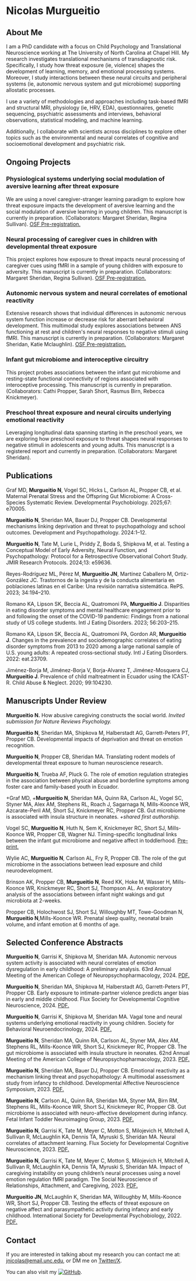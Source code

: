 #  **Nicolas Murgueitio**

## About Me

I am a PhD candidate with a focus on Child Psychology and Translational Neuroscience working at The University of North Carolina at Chapel Hill. My research investigates translational mechanisms of transdiagnostic risk. Specifically, I study how  threat exposure (ie, violence) shapes the development of learning, memory, and emotional processing systems. Moreover, I study interactions between these neural circuits and peripheral systems (ie, autonomic nervous system and gut microbiome) supporting allostatic processes. 

I use a variety of methodologies and approaches including task-based fMRI and structural MRI, physiology (ie, HRV, EDA), questionnaires, genetic sequencing, psychiatric assessments and interviews, behavioral observations, statistical modeling, and machine learning.

Additionally, I collaborate with scientists across disciplines to explore other topics such as the environmental and neural correlates of cognitive and socioemotional development and psychiatric risk. 

## Ongoing Projects

### Physiological systems underlying social modulation of aversive learning after threat exposure

We are using a novel caregiver-stranger learning paradigm to explore how threat exposure impacts the development of aversive learning and the social modulation of aversive learning in young children. This manuscript is currently in preparation. (Collaborators: Margaret Sheridan, Regina Sullivan). [OSF Pre-registration.](https://doi.org/10.17605/OSF.IO/GPJCH)

### Neural processing of caregiver cues in children with developmental threat exposure

This project explores how exposure to threat impacts neural processing of caregiver cues using fMRI in a sample of young children with exposure to adversity. This manuscript is currently in preparation. (Collaborators: Margaret Sheridan, Regina Sullivan). [OSF Pre-registration.](https://osf.io/m5d2g)

### Autonomic nervous system and neural correlates of emotional reactivity

Extensive research shows that individual differences in autonomic nervous system function increase or decrease risk for aberrant behavioral development. This multimodal study explores associations between ANS functioning at rest and children's neural responses to negative stimuli using fMRI. This manuscript is currently in preparation. (Collaborators: Margaret Sheridan, Katie Mclaughlin). [OSF Pre-registration.](https://doi.org/10.17605/OSF.IO/S7M9K)

### Infant gut microbiome and interoceptive circuitry
This project probes associations between the infant gut microbiome and resting-state functional connectivity of regions associated with interoceptive processing. This manuscript is currently in preparation. (Collaborators: Cathi Propper, Sarah Short, Rasmus Birn, Rebecca Knickmeyer). 

### Preschool threat exposure and neural circuits underlying emotional reactivity
Leveraging longitudinal data spanning starting in the preschool years, we are exploring how preschool exposure to threat shapes neural responses to negative stimuli in adolescents and young adults. This manuscript is a registered report and currently in preparation. (Collaborators: Margaret Sheridan).

## Publications

Graf MD, **Murgueitio N**, Vogel SC, Hicks L, Carlson AL, Propper CB, et al. Maternal Prenatal Stress and the Offspring Gut Microbiome: A Cross-Species Systematic Review. Developmental Psychobiology. 2025;67: e70005.

**Murgueitio N**, Sheridan MA, Bauer DJ, Propper CB. Developmental mechanisms linking deprivation and threat to psychopathology and school outcomes. Development and Psychopathology. 2024:1–12.

**Murgueitio N**, Tate M, Lurie L, Priddy Z, Boda S, Shipkova M, et al. Testing a Conceptual Model of Early Adversity, Neural Function, and Psychopathology: Protocol for a Retrospective Observational Cohort Study. JMIR Research Protocols. 2024;13: e59636.

Reyes-Rodríguez ML, Pérez M, **Murgueitio JN**, Martínez Caballero M, Ortiz-González JC. Trastornos de la ingesta y de la conducta alimentaria en poblaciones latinas en el Caribe: Una revisión narrativa sistemática. RePS. 2023; 34:194–210.

Romano KA, Lipson SK, Beccia AL, Quatromoni PA, **Murgueitio J**. Disparities in eating disorder symptoms and mental healthcare engagement prior to and following the onset of the COVID-19 pandemic: Findings from a national study of US college students. Intl J Eating Disorders. 2023; 56:203–215.

Romano KA, Lipson SK, Beccia AL, Quatromoni PA, Gordon AR, **Murgueitio J**. Changes in the prevalence and sociodemographic correlates of eating disorder symptoms from 2013 to 2020 among a large national sample of U.S. young adults: A repeated cross‐sectional study. Intl J Eating Disorders. 2022: eat.23709.

Jiménez-Borja M, Jiménez-Borja V, Borja-Alvarez T, Jiménez-Mosquera CJ, **Murgueitio J**. Prevalence of child maltreatment in Ecuador using the ICAST-R. Child Abuse & Neglect. 2020; 99:104230.

## Manuscripts Under Review

**Murgueitio N.** How abusive caregiving constructs the social world. _Invited submission for Nature Reviews Psychology._

**Murgueitio N**, Sheridan MA, Shipkova M, Halberstadt AG, Garrett-Peters PT, Propper CB.  Developmental impacts of deprivation and threat on emotion recognition. 

**Murgueitio N**, Propper CB, Sheridan MA. Translating rodent models of developmental threat exposure to human neuroscience research. 

**Murgueitio N**, Trueba AF, Pluck G. The role of emotion regulation strategies in the association between physical abuse and borderline symptoms among foster care and family-based youth in Ecuador. 

+Graf MD, +**Murgueitio N**, Sheridan MA, Quinn RA, Carlson AL, Vogel SC, Styner MA, Alex AM, Stephens RL, Roach J, Sagarnaga N, Mills-Koonce WR, Azcarate-Peril AM, Short SJ, Knickmeyer RC, Propper CB. Gut microbiome is associated with insula structure in neonates. _+shared first authorship._

Vogel SC, **Murgueitio N**, Huth N, Sem K, Knickmeyer RC, Short SJ, Mills-Koonce WR, Propper CB, Wagner NJ. Timing-specific longitudinal links between the infant gut microbiome and negative affect in toddlerhood. [Pre-print.](https://osf.io/preprints/psyarxiv/z2s8h)

Wylie AC, **Murgueitio N**, Carlson AL, Fry R, Propper CB. The role of the gut microbiome in the associations between lead exposure and child neurodevelopment.
      
Brinson AK, Propper CB, **Murgueitio N**, Reed KK, Hoke M, Wasser H, Mills-Koonce WR, Knickmeyer RC, Short SJ, Thompson AL. An exploratory analysis of the associations between infant night wakings and gut microbiota at 2-weeks. 

Propper CB, Holochwost SJ,  Short SJ, Willoughby MT, Towe-Goodman N, **Murgueitio N**,Mills-Koonce WR. Prenatal sleep quality, neonatal brain volume, and infant emotion at 6 months of age.

## Selected Conference Abstracts
**Murgueitio N**, Garrisi K, Shipkova M, Sheridan MA. Autonomic nervous system activity is associated with neural correlates of emotion dysregulation in early childhood: A preliminary analysis. 63rd Annual Meeting of the American College of Neuropsychopharmacology, 2024. [PDF.](https://www.dropbox.com/scl/fi/bbjhmeqddovp3ea0i6hbd/ACNP-2024.pdf?rlkey=tqgd4oyjcy0ot159jj2evkptk&dl=0)

**Murgueitio N**, Sheridan MA, Shipkova M, Halberstadt AG, Garrett-Peters PT, Propper CB. Early exposure to intimate-partner violence predicts anger bias in early and middle childhood. Flux Society for Developmental Cognitive Neuroscience, 2024. 
 [PDF.](https://www.dropbox.com/scl/fi/6q00pypd1m0gl31whgz3b/FLUX-2024.pdf?rlkey=p5f3cb2bn4tqb0ofljyamgrw7&dl=0)

**Murgueitio N**, Garrisi K, Shipkova M, Sheridan MA. Vagal tone and neural systems underlying emotional reactivity in young children. Society for Behavioral Neuroendocrinology, 2024. [PDF.](https://www.dropbox.com/scl/fi/b47jfpw6gc9y8bm2p9iug/SBN-2024.pdf?rlkey=722wk8eghzfi6wwquk2iht8uh&dl=0)

**Murgueitio N**, Sheridan MA, Quinn RA, Carlson AL, Styner MA, Alex AM, Stephens RL, Mills-Koonce WR, Short SJ, Knickmeyer RC, Propper CB. The gut microbiome is associated with insula structure in neonates. 62nd Annual Meeting of the American College of Neuropsychopharmacology, 2023. [PDF.](https://www.dropbox.com/scl/fi/cgjpd6mcewgtl8jqr7b9n/ACNP-2023.pdf?rlkey=gx8lihl50myijvln8u83y5x7e&dl=0)

**Murgueitio N**, Sheridan MA, Bauer DJ, Propper CB. Emotional reactivity as a mechanism linking threat and psychopathology: A multimodal assessment study from infancy to childhood. Developmental Affective Neuroscience Symposium, 2023. [PDF.](https://www.dropbox.com/scl/fi/birp18b587mo0bo6dasw5/DANS-2023.pdf?rlkey=u4mprvh8qjnvq1ma5dnthm7vw&dl=0)

**Murgueitio N**, Carlson AL, Quinn RA, Sheridan MA, Styner MA, Birn RM, Stephens RL, Mills-Koonce WR, Short SJ, Knickmeyer RC, Propper CB.  Gut microbiome is associated with neuro-affective development during infancy. Fetal Infant Toddler Neuroimaging Group, 2023. [PDF.](https://www.dropbox.com/scl/fi/x0oypdv24sq52x6mh37nm/FITNG-2023.pdf?rlkey=tywweev0mx0ipwn33ypegnv3e&dl=0)

**Murgueitio N**, Garrisi K, Tate M, Meyer C, Motton S, Milojevich H, Mitchell A, Sullivan R, McLaughlin KA, Dennis TA, Myruski S, Sheridan MA. Neural correlates of attachment learning. Flux Society for Developmental Cognitive Neuroscience, 2023. 
 [PDF.](https://www.dropbox.com/scl/fi/55ejadevbvs6u2lpcmwwp/FLUX-2023.pdf?rlkey=gjbx4k33vey6sf1vxfbmwg7xb&dl=0)

**Murgueitio N**, Garrisi K, Tate M, Meyer C, Motton S, Milojevich H, Mitchell A, Sullivan R, McLaughlin KA, Dennis TA, Myruski S, Sheridan MA. Impact of caregiving instability on young children’s neural processes using a novel emotion regulation fMRI paradigm. The Social Neuroscience of Relationships, Attachment, and Caregiving, 2023. [PDF.](https://www.dropbox.com/scl/fi/eo1yj39eqmt0l7xf54mtv/SN-2023.pdf?rlkey=bk2jn2qz940h6i1krhwvyuu9x&st=hyh9hylf&dl=0)

**Murgueitio JN**, McLaughlin K, Sheridan MA, Willoughby M, Mills-Koonce WR, Short SJ, Propper CB. Testing the effects of threat exposure on negative affect and parasympathetic activity during infancy and early childhood. International Society for Developmental Psychobiology, 2022. [PDF.](https://www.dropbox.com/scl/fi/t00dnfkfahlzgemcagdii/ISDP-2022.pdf?rlkey=qtlmmmcufx6ryd18muwln6krt&dl=0)

## Contact

If you are interested in talking about my research you can contact me at: [jnicolas@email.unc.edu](mailto:jnicolas@email.unc.edu), or DM me on [Twitter/X](https://twitter.com/jnmurgueitio).

You can also visit my [![GitHub](https://img.icons8.com/material-outlined/24/000000/github.png)](https://github.com/nicolasmurgueitio). 

